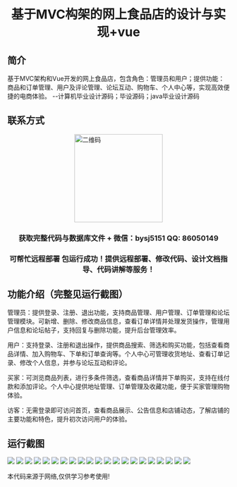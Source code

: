 <p><h1 align="center">基于MVC构架的网上食品店的设计与实现+vue</h1></p>

## 简介
基于MVC架构和Vue开发的网上食品店，包含角色：管理员和用户；提供功能：商品和订单管理、用户及评论管理、论坛互动、购物车、个人中心等，实现高效便捷的电商体验。    --计算机毕业设计源码；毕设源码；java毕业设计源码


## 联系方式
<img src="https://bs-1329754181.cos.ap-shanghai.myqcloud.com/wx.jpg" alt="二维码" style="display: block; margin: 0 auto;" width="200px">
<p><h3 align="center">获取完整代码与数据库文件 + 微信：bysj5151 QQ: 86050149</h3></p>
<p><h3 align="center">可帮忙远程部署 包运行成功！提供远程部署、修改代码、设计文档指导、代码讲解等服务！</h3></p>

## 功能介绍（完整见运行截图）
管理员：提供登录、注册、退出功能，支持商品管理、用户管理、订单管理和论坛管理模块。可新增、删除、修改商品信息，查看订单详情并处理发货操作，管理用户信息和论坛帖子，支持回复与删除功能，提升后台管理效率。

用户：支持登录、注册和退出操作，提供商品搜索、筛选和购买功能，包括查看商品详情、加入购物车、下单和订单查询等。个人中心可管理收货地址、查看订单记录、修改个人信息，并参与论坛互动和评论。

买家：可浏览商品列表，进行多条件筛选，查看商品详情并下单购买，支持在线付款和添加评论。个人中心提供地址管理、订单管理及收藏功能，便于买家管理购物体验。

访客：无需登录即可访问首页，查看商品展示、公告信息和店铺动态，了解店铺的主要功能和特色，提升初次访问用户的体验。


## 运行截图
![](https://bs-1329754181.cos.ap-shanghai.myqcloud.com/ssm/OnlineFoodStore/img/001.jpg)
![](https://bs-1329754181.cos.ap-shanghai.myqcloud.com/ssm/OnlineFoodStore/img/002.jpg)
![](https://bs-1329754181.cos.ap-shanghai.myqcloud.com/ssm/OnlineFoodStore/img/003.jpg)
![](https://bs-1329754181.cos.ap-shanghai.myqcloud.com/ssm/OnlineFoodStore/img/004.jpg)
![](https://bs-1329754181.cos.ap-shanghai.myqcloud.com/ssm/OnlineFoodStore/img/005.jpg)
![](https://bs-1329754181.cos.ap-shanghai.myqcloud.com/ssm/OnlineFoodStore/img/006.jpg)
![](https://bs-1329754181.cos.ap-shanghai.myqcloud.com/ssm/OnlineFoodStore/img/007.jpg)
![](https://bs-1329754181.cos.ap-shanghai.myqcloud.com/ssm/OnlineFoodStore/img/008.jpg)
![](https://bs-1329754181.cos.ap-shanghai.myqcloud.com/ssm/OnlineFoodStore/img/009.jpg)
![](https://bs-1329754181.cos.ap-shanghai.myqcloud.com/ssm/OnlineFoodStore/img/010.jpg)
![](https://bs-1329754181.cos.ap-shanghai.myqcloud.com/ssm/OnlineFoodStore/img/011.jpg)
![](https://bs-1329754181.cos.ap-shanghai.myqcloud.com/ssm/OnlineFoodStore/img/012.jpg)
![](https://bs-1329754181.cos.ap-shanghai.myqcloud.com/ssm/OnlineFoodStore/img/013.jpg)
![](https://bs-1329754181.cos.ap-shanghai.myqcloud.com/ssm/OnlineFoodStore/img/014.jpg)
![](https://bs-1329754181.cos.ap-shanghai.myqcloud.com/ssm/OnlineFoodStore/img/015.jpg)
![](https://bs-1329754181.cos.ap-shanghai.myqcloud.com/ssm/OnlineFoodStore/img/016.jpg)
![](https://bs-1329754181.cos.ap-shanghai.myqcloud.com/ssm/OnlineFoodStore/img/017.jpg)
![](https://bs-1329754181.cos.ap-shanghai.myqcloud.com/ssm/OnlineFoodStore/img/018.jpg)
![](https://bs-1329754181.cos.ap-shanghai.myqcloud.com/ssm/OnlineFoodStore/img/019.jpg)
![](https://bs-1329754181.cos.ap-shanghai.myqcloud.com/ssm/OnlineFoodStore/img/020.jpg)
![](https://bs-1329754181.cos.ap-shanghai.myqcloud.com/ssm/OnlineFoodStore/img/021.jpg)

<p>本代码来源于网络,仅供学习参考使用!</p>
